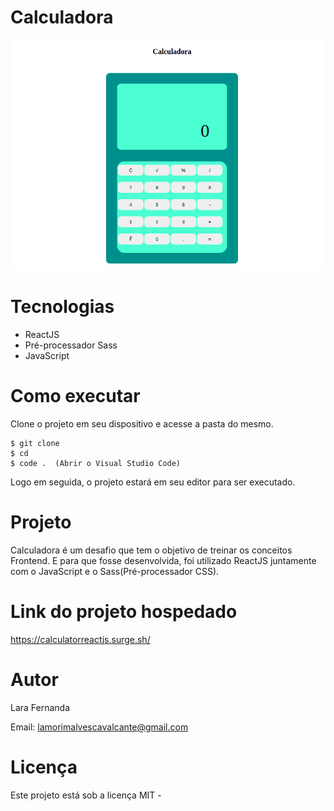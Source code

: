 # Calculadora

<img src="src/assets/calculator.png"/>

# Tecnologias

<ul>
    <li>ReactJS</li>
    <li>Pré-processador Sass</li>
    <li>JavaScript</li>
</ul>

# Como executar

Clone o projeto em seu dispositivo e acesse a pasta do mesmo.

```
$ git clone 
$ cd 
$ code .  (Abrir o Visual Studio Code)
```

Logo em seguida, o projeto estará em seu editor para ser executado.

# Projeto

Calculadora é um desafio que tem o objetivo de treinar os conceitos Frontend. E para que fosse desenvolvida, foi utilizado ReactJS juntamente com o JavaScript e o Sass(Pré-processador CSS).

# Link do projeto hospedado

https://calculatorreactjs.surge.sh/

# Autor

Lara Fernanda

Email: lamorimalvescavalcante@gmail.com

# Licença

Este projeto está sob a licença MIT -